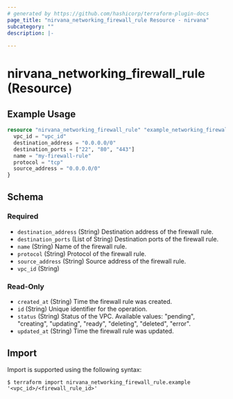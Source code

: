 ```yaml
---
# generated by https://github.com/hashicorp/terraform-plugin-docs
page_title: "nirvana_networking_firewall_rule Resource - nirvana"
subcategory: ""
description: |-
  
---
```


# nirvana_networking_firewall_rule (Resource)



## Example Usage

```terraform
resource "nirvana_networking_firewall_rule" "example_networking_firewall_rule" {
  vpc_id = "vpc_id"
  destination_address = "0.0.0.0/0"
  destination_ports = ["22", "80", "443"]
  name = "my-firewall-rule"
  protocol = "tcp"
  source_address = "0.0.0.0/0"
}
```

<!-- schema generated by tfplugindocs -->
## Schema

### Required

- `destination_address` (String) Destination address of the firewall rule.
- `destination_ports` (List of String) Destination ports of the firewall rule.
- `name` (String) Name of the firewall rule.
- `protocol` (String) Protocol of the firewall rule.
- `source_address` (String) Source address of the firewall rule.
- `vpc_id` (String)

### Read-Only

- `created_at` (String) Time the firewall rule was created.
- `id` (String) Unique identifier for the operation.
- `status` (String) Status of the VPC.
Available values: "pending", "creating", "updating", "ready", "deleting", "deleted", "error".
- `updated_at` (String) Time the firewall rule was updated.

## Import

Import is supported using the following syntax:

```shell
$ terraform import nirvana_networking_firewall_rule.example '<vpc_id>/<firewall_rule_id>'
```
